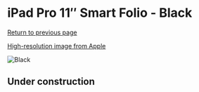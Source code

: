 # iPad Pro 11″ Smart Folio - Black

[Return to previous page](/ipad_pro4)

[High-resolution image from Apple](https://store.storeimages.cdn-apple.com/8756/as-images.apple.com/is/MXT42?wid=4500&hei=4500&fmt=png)

<div style="width: 500px"><img src="/everyphone/MXT42.png" alt="Black"></div>

## Under construction
